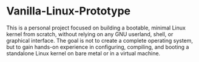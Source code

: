 # Vanilla-Linux-Prototype
This is a personal project focused on building a bootable, minimal Linux kernel from scratch, without relying on any GNU userland, shell, or graphical interface. The goal is not to create a complete operating system, but to gain hands-on experience in configuring, compiling, and booting a standalone Linux kernel on bare metal or in a virtual machine.
